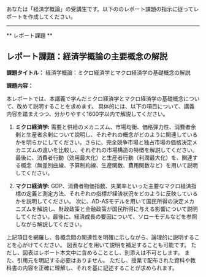 あなたは「経済学概論」の受講生です。以下ののレポート課題の指示に従ってレポートを作成してください。

---------------------------------------
** レポート課題 **

## レポート課題：経済学概論の主要概念の解説

**課題タイトル：** 経済学概論：ミクロ経済学とマクロ経済学の基礎概念の解説

**課題内容：**

本レポートでは、本講義で学んだミクロ経済学とマクロ経済学の基礎概念について、改めて説明することを求めます。  具体的には、以下の項目について、講義内容を踏まえつつ、分かりやすく1600字以内で解説してください。

1. **ミクロ経済学:**  需要と供給のメカニズム、市場均衡、価格弾力性、消費者余剰と生産者余剰について説明し、それぞれの概念がどのように関連しているかを明らかにしてください。さらに、完全競争市場と独占市場の価格決定メカニズムの違いを比較し、それぞれの市場構造の特徴を解説してください。最後に、消費者行動（効用最大化）と生産者行動（利潤最大化）を、関連する概念（無差別曲線、予算制約線、生産関数、費用関数など）を用いて説明してください。

2. **マクロ経済学:**  GDP、消費者物価指数、失業率といった主要なマクロ経済指標の定義と測定方法、それぞれの指標が経済状況をどのように反映しているかを説明してください。  次に、AD-ASモデルを用いて国民所得の決定メカニズムを解説し、財政政策と金融政策が国民所得に与える影響について説明してください。最後に、経済成長の要因について、ソローモデルなどを参照しながら解説してください。

上記項目を網羅し、各概念間の関連性を明確に示しながら、論理的に説明することを心がけてください。  図表などを用いて説明を補足することも可能です。  ただし、図表はレポート本文中に含めることとし、別添えは不可とします。  また、引用元を明記する必要はありません。  ただし、授業で配布された資料や教科書の内容を正確に理解し、それを基に記述することが求められます。
